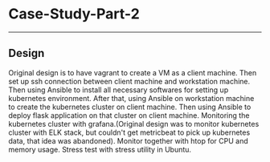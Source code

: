 # Case-Study-Part-2 #
-------------------------------
## Design ##
  Original design is to have vagrant to create a VM as a client machine. Then set up ssh connection between client machine and workstation machine. Then using Ansible to install all necessary softwares for setting up kubernetes environment. After that, using Ansible on workstation machine to create the kubernetes cluster on client machine. Then using Ansible to deploy flask application on that cluster on client machine. Monitoring the kubernetes cluster with grafana.(Original design was to monitor kubernetes cluster with ELK stack, but couldn't get metricbeat to pick up kubernetes data, that idea was abandoned). Monitor together with htop for CPU and memory usage. Stress test with stress utility in Ubuntu.

